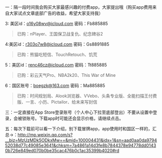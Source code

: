 一：隔一段时间我会购买大家最感兴趣的付费app，大家提出哦（购买app费用来自大家试点文章底部广告的收益，希望大家支持我）

3: 美区id：o16y08wv@icloud.com
密码：Fb885885

>已购：nPlayer、王国保卫战复仇、纪念碑谷2

4:美区id：r303o7w8@icloud.com
密码：Gs8891885

>已购：熊猫吃短信、TouchRetouch、饥荒

5：美区id：renc46cz@icloud.com
密码：Tt885885

>已购：彩云天气Pro、NBA2k20、This War of Mine

6：国区账号：boegzk@163.com
密码：Ma885885

>已购：时间规划局、Alook浏览器、VVebo、头条专业版、全能扫描王付费版、一言、小历、Pictailor、给未来写封信

三：一定直接在App Store登录账号（个人中心下拉至底部登出）不要从设置中登录，会被锁账号。下载app时可能还会显示价格，请继续点击。

五：每次下载前可以看一下介绍，别下载冒牌app，app使用时和国区一样的，汇总→：http://mp.weixin.qq.com/s?__biz=MzUzMDk5ODkxMw==&mid=100004431&idx=1&sn=aad0aa0da979452038d77c49085e3641&chksm=7a4861a14d3fe8b7844378e94778dd01430b726e849ed070b0be35cac476b0c1ac35399b4020#rd
